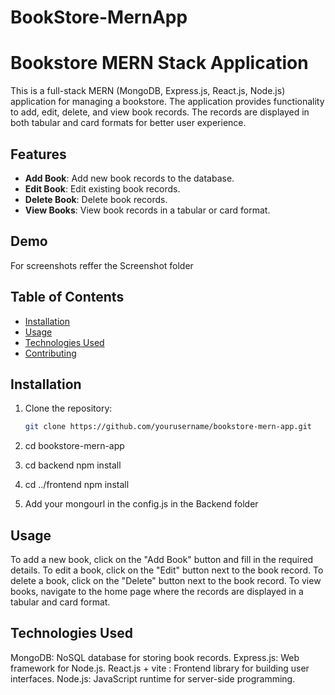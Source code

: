 # BookStore-MernApp
# Bookstore MERN Stack Application

This is a full-stack MERN (MongoDB, Express.js, React.js, Node.js) application for managing a bookstore. The application provides functionality to add, edit, delete, and view book records. The records are displayed in both tabular and card formats for better user experience.

## Features

- **Add Book**: Add new book records to the database.
- **Edit Book**: Edit existing book records.
- **Delete Book**: Delete book records.
- **View Books**: View book records in a tabular or card format.

## Demo

For screenshots reffer the Screenshot folder

## Table of Contents

- [Installation](#installation)
- [Usage](#usage)
- [Technologies Used](#technologies-used)
- [Contributing](#contributing)

## Installation

1. Clone the repository:
   ```bash
   git clone https://github.com/yourusername/bookstore-mern-app.git

2. cd bookstore-mern-app

3. cd backend
npm install

4. cd ../frontend
npm install

5. Add your mongourl in the config.js in the Backend folder


## Usage
To add a new book, click on the "Add Book" button and fill in the required details.
To edit a book, click on the "Edit" button next to the book record.
To delete a book, click on the "Delete" button next to the book record.
To view books, navigate to the home page where the records are displayed in a tabular and card format.

## Technologies Used
MongoDB: NoSQL database for storing book records.
Express.js: Web framework for Node.js.
React.js + vite : Frontend library for building user interfaces.
Node.js: JavaScript runtime for server-side programming.


